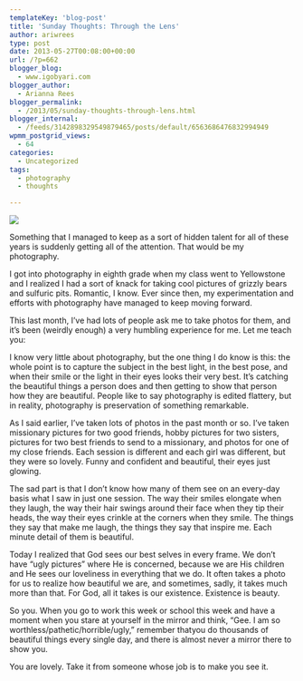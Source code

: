 ```yaml
---
templateKey: 'blog-post'
title: 'Sunday Thoughts: Through the Lens'
author: ariwrees
type: post
date: 2013-05-27T00:08:00+00:00
url: /?p=662
blogger_blog:
  - www.igobyari.com
blogger_author:
  - Arianna Rees
blogger_permalink:
  - /2013/05/sunday-thoughts-through-lens.html
blogger_internal:
  - /feeds/3142898329549879465/posts/default/6563686476832994949
wpmm_postgrid_views:
  - 64
categories:
  - Uncategorized
tags:
  - photography
  - thoughts

---
```

[![](https://www.igobyari.com/wp-content/uploads/2013/05/DSC7580.jpg)](https://www.igobyari.com/wp-content/uploads/2013/05/DSC7580-1.jpg)

Something that I managed to keep as a sort of hidden talent for all of these years is suddenly getting all of the attention. That would be my photography.

I got into photography in eighth grade when my class went to Yellowstone and I realized I had a sort of knack for taking cool pictures of grizzly bears and sulfuric pits. Romantic, I know. Ever since then, my experimentation and efforts with photography have managed to keep moving forward.

This last month, I’ve had lots of people ask me to take photos for them, and it’s been (weirdly enough) a very humbling experience for me. Let me teach you:

I know very little about photography, but the one thing I do know is this: the whole point is to capture the subject in the best light, in the best pose, and when their smile or the light in their eyes looks their very best. It’s catching the beautiful things a person does and then getting to show that person how they are beautiful. People like to say photography is edited flattery, but in reality, photography is preservation of something remarkable.

As I said earlier, I’ve taken lots of photos in the past month or so. I’ve taken missionary pictures for two good friends, hobby pictures for two sisters, pictures for two best friends to send to a missionary, and photos for one of my close friends. Each session is different and each girl was different, but they were so lovely. Funny and confident and beautiful, their eyes just glowing.

The sad part is that I don’t know how many of them see on an every-day basis what I saw in just one session. The way their smiles elongate when they laugh, the way their hair swings around their face when they tip their heads, the way their eyes crinkle at the corners when they smile. The things they say that make me laugh, the things they say that inspire me. Each minute detail of them is beautiful.

Today I realized that God sees our best selves in every frame. We don’t have “ugly pictures” where He is concerned, because we are His children and He sees our loveliness in everything that we do. It often takes a photo for us to realize how beautiful we are, and sometimes, sadly, it takes much more than that. For God, all it takes is our existence. Existence is beauty.

So you. When you go to work this week or school this week and have a moment when you stare at yourself in the mirror and think, “Gee. I am so worthless/pathetic/horrible/ugly,” remember thatyou do thousands of beautiful things every single day, and there is almost never a mirror there to show you.

You are lovely. Take it from someone whose job is to make you see it.
